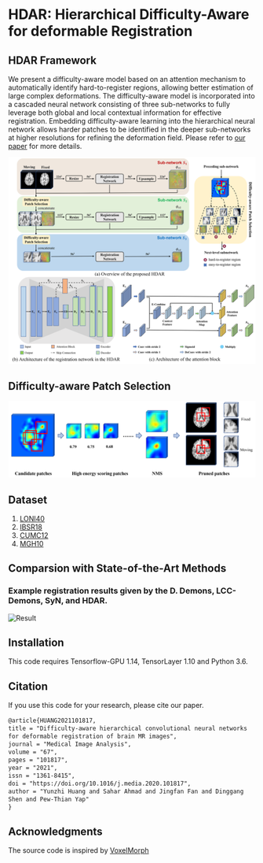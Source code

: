 # HDAR: Hierarchical Difficulty-Aware for deformable Registration

## HDAR Framework
We present a difficulty-aware model based on an attention mechanism to automatically identify hard-to-register regions, allowing better estimation of large complex deformations. The difficulty-aware model is incorporated into a cascaded neural network consisting of three sub-networks to fully leverage both global and local contextual information for effective registration. Embedding difficulty-aware learning into the hierarchical neural network allows harder patches to be identified in the deeper sub-networks at higher resolutions for refining the deformation field. Please refer to [our paper](https://www.sciencedirect.com/science/article/pii/S136184152030181X) for more details.

![Framework](./imgs/framework.png)

## Difficulty-aware Patch Selection
![Patchselec](./imgs/patch_selection.png)

## Dataset
1. [LONI40](http://www.loni.usc.edu/atlases/Atlas_Detail.php?atlas_id=12)
2. [IBSR18](https://www.nitrc.org/projects/ibsr/)
3. [CUMC12](https://www.synapse.org/#!Synapse:syn3207203)
4. [MGH10](https://www.synapse.org/#!Synapse:syn3207203)

## Comparsion with State-of-the-Art Methods
### Example registration results given by the D. Demons, LCC-Demons, SyN, and HDAR.
![Result](./imgs/selfie_results.jpg)

## Installation
This code requires Tensorflow-GPU 1.14, TensorLayer 1.10 and Python 3.6.

## Citation
If you use this code for your research, please cite our paper.
```
@article{HUANG2021101817,
title = "Difficulty-aware hierarchical convolutional neural networks for deformable registration of brain MR images",
journal = "Medical Image Analysis",
volume = "67",
pages = "101817",
year = "2021",
issn = "1361-8415",
doi = "https://doi.org/10.1016/j.media.2020.101817",
author = "Yunzhi Huang and Sahar Ahmad and Jingfan Fan and Dinggang Shen and Pew-Thian Yap"
}
```
## Acknowledgments
The source code is inspired by [VoxelMorph](https://github.com/voxelmorph/voxelmorph)
